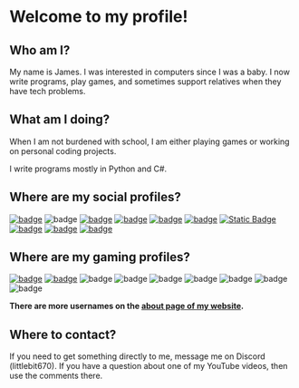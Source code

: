 
# Welcome to my profile!

## Who am I?

My name is James. I was interested in computers since I was a baby. I now write programs, play games, and sometimes support relatives when they have tech problems.

## What am I doing?

When I am not burdened with school, I am either playing games or working on personal coding projects.

I write programs mostly in Python and C#.

## Where are my social profiles?

[![badge](https://img.shields.io/badge/discord_server-LittlePlace-5685f2?style=flat&logo=discord&logoColor=white)](https://littlebitstudios.com/discord)
![badge](https://img.shields.io/badge/discord_name-littlebit670-5685f2?style=flat&logo=discord&logoColor=white)
[![badge](https://img.shields.io/badge/youtube-@littlebit670-ff0000?style=flat&logo=youtube&logoColor=white)](https://youtube.com/@littlebit670)
[![badge](https://img.shields.io/badge/twitter-@littlebit670-blue?style=flat&logo=x&logoColor=white)](https://twitter.com/littlebit670)
[![badge](https://img.shields.io/badge/meta_threads-@littlebit672-black?style=flat&logo=threads&logoColor=white)](https://threads.net/@littlebit672)
[![badge](https://img.shields.io/badge/instagram-@littlebit672-purple?style=flat&logo=instagram&logoColor=white)](https://instagram.com/littlebit672)
[![Static Badge](https://img.shields.io/badge/fediverse-%40littlebit670%40mastodon.social-blue?style=flat&logo=activitypub&logoColor=white)](https://mastodon.social/@littlebit670)
[![badge](https://img.shields.io/badge/matrix_DM-@littlebit670:matrix.org-white?style=flat&logo=matrix&logoColor=white)](https://matrix.to/#/@littlebit670:matrix.org)
[![badge](https://img.shields.io/badge/lens%20protocol-littlebit670-ffffff?style=flat&logoColor=white)](https://hey.xyz/u/littlebit670)
[![badge](https://img.shields.io/badge/farcaster-littlebit670.eth-855dcd?style=flat&logoColor=white&logo=farcaster)](https://warpcast.com/littlebit670.eth)

## Where are my gaming profiles?
[![badge](https://img.shields.io/badge/roblox-littlebit672-ff0000?style=flat&logo=roblox&logoColor=white)](https://roblox.com/users/64603869/profile)
[![badge](https://img.shields.io/badge/steam-LittleBit_%28littlebit670%29-navy?style=flat&logo=steam&logoColor=white)](https://steamcommunity.com/id/littlebit670)
![badge](https://img.shields.io/badge/xbox-LittleBit670-green?style=flat&logo=xbox&logoColor=white)
![badge](https://img.shields.io/badge/call_of_duty-LittleBit670%236938806-black?style=flat&logo=activision&logoColor=white)
![badge](https://img.shields.io/badge/battle.net-LittleBit670%231309-blue?style=flat&logo=battle.net&logoColor=white)
![badge](https://img.shields.io/badge/riot_games-LittleBit670%231309-ff0000?style=flat&logo=riot-games&logoColor=white)
![badge](https://img.shields.io/badge/epic_games-littlebit670-white?style=flat&logo=epic-games&logoColor=white)
![badge](https://img.shields.io/badge/ea_client-littlebit670-ea554e?style=flat&logo=ea&logoColor=white)
![badge](https://img.shields.io/badge/ubisoft%20connect-littlebit670-0000ff?style=flat&logo=ubisoft&logoColor=white)

  

**There are more usernames on the [about page of my website](https://littlebitstudios.com/aboutme.html).**

## Where to contact?

If you need to get something directly to me, message me on Discord (littlebit670). If you have a question about one of my YouTube videos, then use the comments there.
